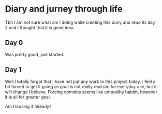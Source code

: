 # Diary and jurney through life

Tbh I am not sure what am I doing while creating this diary and repo its day 2 and I thought that it is great idea.

## Day 0

Was pretty good, just started.

## Day 1

Well I totally forgot that I have not put any work to this project today. I feel a bit forced to get it going as goal is not really realistic for everyday use, but it
will change I believe. Forcing commits seems like unhealthy habbit, however it is all for greater goal.

Am I loosing it already?
